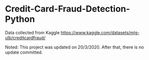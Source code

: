 # Credit-Card-Fraud-Detection-Python

Data collected from Kaggle https://www.kaggle.com/datasets/mlg-ulb/creditcardfraud/


Noted: This project was updated on 20/3/2020. After that, there is no update committed.
